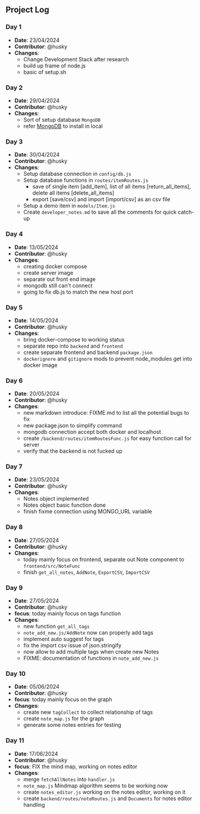 ## Project Log 

### Day 1
- **Date**: 23/04/2024
- **Contributor**: @husky
- **Changes**:
    - Change Development Stack after research
    - build up frame of node.js
    - basic of setup.sh

### Day 2
- **Date**: 29/04/2024
- **Contributor**: @husky
- **Changes**:
    - Sort of setup database `MongoDB`
    - refer [MongoDB](https://www.mongodb.com/docs/manual/tutorial/install-mongodb-on-ubuntu/) to install in local

### Day 3
- **Date**: 30/04/2024
- **Contributor**: @husky
- **Changes**:
    - Setup database connection in `config/db.js`
    - Setup database functions in `routes/itemRoutes.js`
        - save of single item [add_item], list of all items [return_all_items], delete all items [delete_all_items]
        - export [save/csv] and import [import/csv] as an csv file
    - Setup a demo item in `models/Item.js`
    - Create `developer_notes.md` to save all the comments for quick catch-up

### Day 4
- **Date**: 13/05/2024
- **Contributor**: @husky
- **Changes**:
    - creating docker compose  
    - create server image
    - separate out front end image 
    - mongodb still can't connect
    - going to fix db.js to match the new host port

### Day 5
- **Date**: 14/05/2024
- **Contributor**: @husky
- **Changes**:
    - bring docker-compose to working status
    - separate repo into `backend` and `frontend`
    - create separate frontend and backend `package.json`
    - `dockerignore` and `gitignore` mods to prevent node_modules get into docker image

### Day 6
- **Date**: 20/05/2024
- **Contributor**: @husky
- **Changes**:
    - new markdown introduce: FIXME.md to list all the potential bugs to fix
    - new package.json to simplify command 
    - mongodb connection accept both docker and localhost
    - create `/backend/routes/itemRoutesFunc.js` for easy function call for server
    - verify that the backend is not fucked up
    
### Day 7
- **Date**: 23/05/2024
- **Contributor**: @husky
- **Changes**:
    - Notes object implemented
    - Notes object basic function done
    - finish fixme connection using MONGO_URL variable

### Day 8
- **Date**: 27/05/2024
- **Contributor**: @husky
- **Changes**:
    - today mainly focus on frontend, separate out Note component to `frontend/src/NoteFunc`
    - finish `get_all_notes`, `AddNote`, `ExportCSV`, `ImportCSV`

### Day 9
- **Date**: 27/05/2024
- **Contributor**: @husky
- **focus**: today mainly focus on tags function
- **Changes**:
    - new function `get_all_tags`
    - `note_add_new.js/AddNote` now can properly add tags 
    - implement auto suggest for tags
    - fix the import csv issue of json.stringify
    - now allow to add multiple tags when create new Notes
    - FIXME: documentation of functions in `note_add_new.js`

### Day 10
- **Date**: 05/06/2024
- **Contributor**: @husky
- **focus**: today mainly focus on the graph
- **Changes**:
    - create new `tagCollect` to collect relationship of tags
    - create `note_map.js` for the graph 
    - generate some notes entries for testing

### Day 11
- **Date**: 17/06/2024
- **Contributor**: @husky
- **focus**: FIX the mind map, working on notes editor
- **Changes**:
    - merge `fetchAllNotes` into `handler.js`
    - `note_map.js` Mindmap algorithm seems to be working now
    - create `notes_editor.js` working on the notes editor, working on it
    - create `backend/routes/noteRoutes.js` and `Documents` for notes editor handling
    
